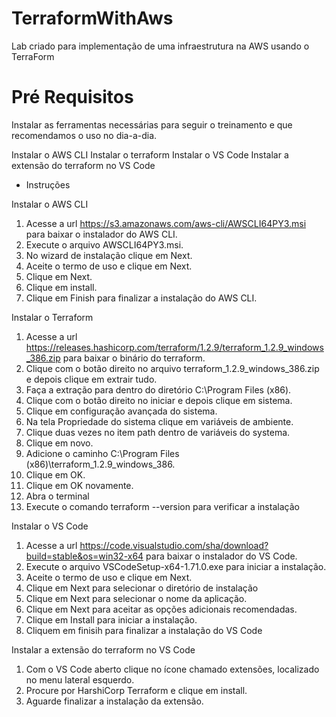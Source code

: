 # TerraformWithAws
Lab criado para implementação de uma infraestrutura na AWS usando o TerraForm

# Pré Requisitos
Instalar as ferramentas necessárias para seguir o treinamento e que recomendamos o uso no
dia-a-dia.

Instalar o AWS CLI
Instalar o terraform
Instalar o VS Code
Instalar a extensão do terraform no VS Code

 - Instruções

Instalar o AWS CLI
1. Acesse a url https://s3.amazonaws.com/aws-cli/AWSCLI64PY3.msi para baixar o instalador do AWS CLI.
2. Execute o arquivo AWSCLI64PY3.msi.
3. No wizard de instalação clique em Next.
4. Aceite o termo de uso e clique em Next.
5. Clique em Next.
6. Clique em install.
7. Clique em Finish para finalizar a instalação do AWS CLI.

Instalar o Terraform
1. Acesse a url https://releases.hashicorp.com/terraform/1.2.9/terraform_1.2.9_windows_386.zip para baixar o
binário do terraform.
2. Clique com o botão direito no arquivo terraform_1.2.9_windows_386.zip e depois clique em extrair tudo.
3. Faça a extração para dentro do diretório C:\Program Files (x86).
4. Clique com o botão direito no iniciar e depois clique em sistema.
5. Clique em configuração avançada do sistema.
6. Na tela Propriedade do sistema clique em variáveis de ambiente.
7. Clique duas vezes no item path dentro de variáveis do systema.
8. Clique em novo.
9. Adicione o caminho C:\Program Files (x86)\terraform_1.2.9_windows_386\.
10. Clique em OK.
11. Clique em OK novamente.
12. Abra o terminal
13. Execute o comando terraform --version para verificar a instalação

Instalar o VS Code
1. Acesse a url https://code.visualstudio.com/sha/download?build=stable&os=win32-x64 para baixar o instalador
do VS Code.
2. Execute o arquivo VSCodeSetup-x64-1.71.0.exe para iniciar a instalação.
3. Aceite o termo de uso e clique em Next.
4. Clique em Next para selecionar o diretório de instalação
5. Clique em Next para selecionar o nome da aplicação.
6. Clique em Next para aceitar as opções adicionais recomendadas.
7. Clique em Install para iniciar a instalação.
8. Cliquem em finisih para finalizar a instalação do VS Code

Instalar a extensão do terraform no VS Code
1. Com o VS Code aberto clique no ícone chamado extensões, localizado no menu lateral esquerdo.
2. Procure por HarshiCorp Terraform e clique em install.
3. Aguarde finalizar a instalação da extensão.

